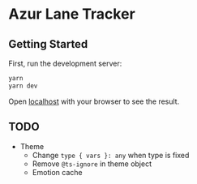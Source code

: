 # Azur Lane Tracker

## Getting Started

First, run the development server:

```bash
yarn
yarn dev
```

Open [localhost](http://localhost:3000) with your browser to see the result.

## TODO

* Theme
	* Change `type { vars }: any` when type is fixed
	* Remove `@ts-ignore` in theme object
	* Emotion cache
